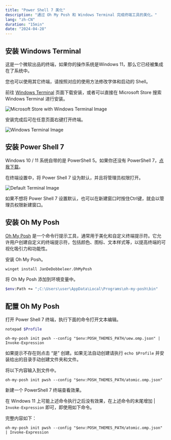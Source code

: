```yaml
---
title: "Power Shell 7 美化"
description: "通过 Oh My Posh 和 Windows Terminal 完成终端工具的美化。"
lang: "zh-CN"
duration: "15min"
date: "2024-04-28"
---
```


## 安装 Windows Terminal

这是一个微软出品的终端，如果你的操作系统是Windows 11，那么它已经被集成在了系统中。

您也可以使用其它终端，请按照对应的使用方法修改字体和启动的 Shell。

前往 [Windows Terminal](https://apps.microsoft.com/detail/9n0dx20hk701?hl=zh-cn&gl=cn) 页面下载安装，或者可以直接在 Microsoft Store 搜索 Windows Terminal 进行安装。

![Microsoft Store with Windows Terminal Image](/blog/power-shell-7-theme/microsoft-store.png)

安装完成后可在任意页面右键打开终端。

![Windows Terminal Image](/blog/power-shell-7-theme/windows-terminal.png)

## 安装 Power Shell 7

Windows 10 / 11 系统自带的是 PowerShell 5。如果你还没有 PowerShell 7，[点我下载](https://github.com/PowerShell/PowerShell/releases)。

在终端设置中，将 Power Shell 7 设为默认，并且将管理员权限打开。

![Default Terminal Image](/blog/power-shell-7-theme/default-terminal.png)

如果不想将 Power Shell 7 设置默认，也可以在新建窗口时按住Ctrl键，就会以管理员权限新建窗口。

## 安装 Oh My Posh

[Oh My Posh](https://ohmyposh.dev/) 是一个命令行提示工具，通常用于美化和自定义终端提示符。它允许用户创建自定义的终端提示符，包括颜色、图标、文本样式等，以提高终端的可视化吸引力和功能性。

安装 Oh My Posh。

```sh
winget install JanDeDobbeleer.OhMyPosh
```

将 Oh My Posh 添加到环境变量中。

```sh
$env:Path += ";C:\Users\user\AppData\Local\Programs\oh-my-posh\bin"
```

## 配置 Oh My Posh

打开 Power Shell 7 终端，执行下面的命令打开文本编辑。

```sh
notepad $Profile
```

```
oh-my-posh init pwsh --config "$env:POSH_THEMES_PATH/uew.omp.json" | Invoke-Expression
```

如果提示不存在则点击 “是” 创建。如果无法自动创建请执行 `echo $Profile` 并安装给出的目录手动创建文件夹和文件。

将以下内容输入到文件中。

```
oh-my-posh init pwsh --config "$env:POSH_THEMES_PATH/atomic.omp.json"
```

新建一个 PowerShell 7 终端查看效果。

在 Windows 11 上可能上述命令执行之后没有效果，在上述命令的末尾增加 | `Invoke-Expression` 即可，即使用如下命令。

完整内容如下：

```
oh-my-posh init pwsh --config "$env:POSH_THEMES_PATH/atomic.omp.json" | Invoke-Expression
```
